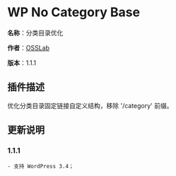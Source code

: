 ﻿WP No Category Base
===================

**名称**：分类目录优化

**作者**：[OSSLab](http://osslab.online/)

**版本**：1.1.1



插件描述
-------------

优化分类目录固定链接自定义结构，移除 '/category' 前缀。



更新说明
-------------------

### 1.1.1

	- 支持 WordPress 3.4；